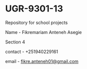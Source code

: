# UGR-9301-13
Repository for school projects

Name - Fikremariam Anteneh Asegie


Section 4

contact - +251940229161


email - fikre.anteneh01@gmail.com

